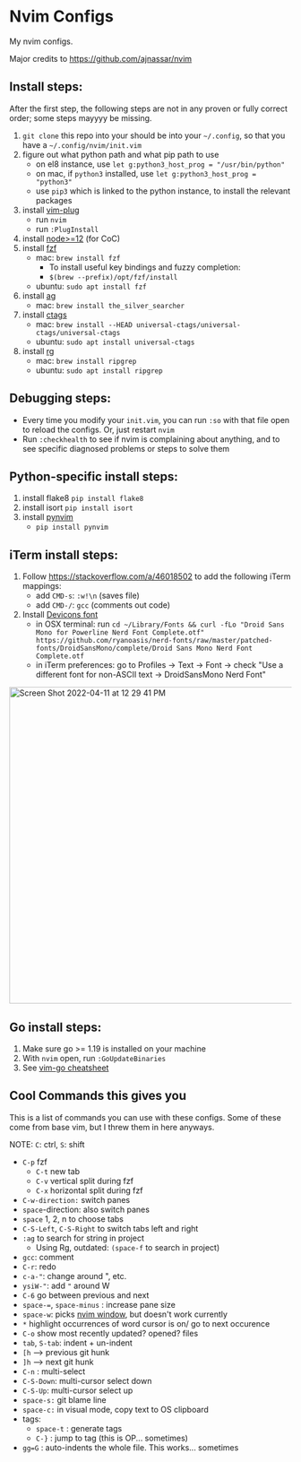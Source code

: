 # Nvim Configs
My nvim configs.

Major credits to https://github.com/ajnassar/nvim

## Install steps:

After the first step, the following steps are not in any proven or fully correct order; some steps mayyyy be missing.

1. `git clone` this repo into your should be into your `~/.config`, so that you have a `~/.config/nvim/init.vim`
2. figure out what python path and what pip path to use
    - on el8 instance, use `let g:python3_host_prog = "/usr/bin/python"`
    - on mac, if `python3` installed, use `let g:python3_host_prog = "python3"`
    - use `pip3` which is linked to the python instance, to install the relevant packages
3. install [vim-plug](https://github.com/junegunn/vim-plug)
    - run `nvim`
    - run `:PlugInstall`
4. install [node>=12](https://nodejs.org/en/download) (for CoC)
5. install [fzf](https://github.com/junegunn/fzf)
    - mac: `brew install fzf`
        - To install useful key bindings and fuzzy completion:
        - `$(brew --prefix)/opt/fzf/install`
    - ubuntu: `sudo apt install fzf`
6. install [ag](https://github.com/ggreer/the_silver_searcher)
    - mac: `brew install the_silver_searcher`
7. install [ctags](https://github.com/universal-ctags/ctags)
    - mac: `brew install --HEAD universal-ctags/universal-ctags/universal-ctags`
    - ubuntu: `sudo apt install universal-ctags`
8. install [rg](https://github.com/BurntSushi/ripgrep)
    - mac: `brew install ripgrep`
    - ubuntu: `sudo apt install ripgrep`

## Debugging steps:
- Every time you modify your `init.vim`, you can run `:so` with that file open to reload the configs. Or, just restart `nvim`
- Run `:checkhealth` to see if nvim is complaining about anything, and to see specific diagnosed problems or steps to solve them

## Python-specific install steps:
1. install flake8 `pip install flake8`
2. install isort `pip install isort`
3. install [pynvim](https://github.com/neovim/pynvim)
    - `pip install pynvim`

## iTerm install steps:
1. Follow https://stackoverflow.com/a/46018502 to add the following iTerm mappings:
    - add `CMD-s`:  `:w!\n` (saves file)
    - add `CMD-/`: `gcc` (comments out code)
2. Install [Devicons font](https://github.com/ryanoasis/nerd-fonts#font-installation)
    - in OSX terminal: run `cd ~/Library/Fonts && curl -fLo "Droid Sans Mono for Powerline Nerd Font Complete.otf" https://github.com/ryanoasis/nerd-fonts/raw/master/patched-fonts/DroidSansMono/complete/Droid Sans Mono Nerd Font Complete.otf`
    - in iTerm preferences: go to Profiles -> Text -> Font -> check "Use a different font for non-ASCII text → DroidSansMono Nerd Font"
    <!-- TODO: add screenshot -->
<img width="565" alt="Screen Shot 2022-04-11 at 12 29 41 PM" src="https://user-images.githubusercontent.com/20323625/229319844-5b69ab21-7b25-4535-8106-0d8dabcd98ed.png">

## Go install steps:
1. Make sure go >= 1.19 is installed on your machine
2. With `nvim` open, run `:GoUpdateBinaries`
3. See [vim-go cheatsheet](https://gist.github.com/krlvi/d22bdcb66566261ea8e8da36f796fa0a)

## Cool Commands this gives you

This is a list of commands you can use with these configs. Some of these come from base vim, but I threw them in here anyways.

NOTE: `C`: ctrl, `S`: shift

- `C-p` fzf
    - `C-t` new tab
    - `C-v` vertical split during fzf
    - `C-x` horizontal split during fzf
- `C-w-direction:` switch panes
- `space`-direction: also switch panes
- `space` 1, 2, n to choose tabs
- `C-S-Left`, `C-S-Right` to switch tabs left and right
- `:ag` to search for string in project
    - Using Rg, outdated: `(space-f` to search in project)
- `gcc`: comment
- `C-r`: redo
- `c-a-"`: change around ", etc.
- `ysiW-"`: add `"` around W
- `C-6` go between previous and next
- `space-=`, `space-minus` : increase pane size
- `space-w`: picks [nvim window](https://github.com/s1n7ax/nvim-window-picker), but doesn't work currently
- `*` highlight occurrences of word cursor is on/ go to next occurence
- `C-o` show most recently updated? opened? files
- `tab`, `S-tab`: indent + un-indent
- `[h` —> previous git hunk
- `]h` —> next git hunk
- `C-n` : multi-select
- `C-S-Down`: multi-cursor select down
- `C-S-Up`: multi-cursor select up
- `space-s:` git blame line
- `space-c:` in visual mode, copy text to OS clipboard
- tags:
    - `space-t` : generate tags
    - `C-}` : jump to tag (this is OP... sometimes)
- `gg=G` : auto-indents the whole file. This works... sometimes
